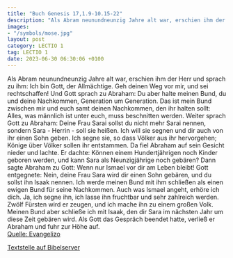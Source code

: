 ```yaml
---
title: "Buch Genesis 17,1.9-10.15-22"
description: "Als Abram neunundneunzig Jahre alt war, erschien ihm der Herr und sprach zu ihm: Ich bin Gott, der Allmächtige. Geh deinen Weg vor mir, und sei rechtschaffen! Und Gott sprach zu Abraham: Du aber halte meinen Bund, du und deine Nachkommen, Generation um Generation. Das ist mein Bu...."
images:
- "/symbols/mose.jpg"
layout: post
category: LECTIO 1
tag: LECTIO 1
date: 2023-06-30 06:30:06 +0100
---
```

Als Abram neunundneunzig Jahre alt war, erschien ihm der Herr und sprach zu ihm: Ich bin Gott, der Allmächtige. Geh deinen Weg vor mir, und sei rechtschaffen!
Und Gott sprach zu Abraham: Du aber halte meinen Bund, du und deine Nachkommen, Generation um Generation.
Das ist mein Bund zwischen mir und euch samt deinen Nachkommen, den ihr halten sollt: Alles, was männlich ist unter euch, muss beschnitten werden.<!--more-->
Weiter sprach Gott zu Abraham: Deine Frau Sarai sollst du nicht mehr Sarai nennen, sondern Sara - Herrin - soll sie heißen.
Ich will sie segnen und dir auch von ihr einen Sohn geben. Ich segne sie, so dass Völker aus ihr hervorgehen; Könige über Völker sollen ihr entstammen.
Da fiel Abraham auf sein Gesicht nieder und lachte. Er dachte: Können einem Hundertjährigen noch Kinder geboren werden, und kann Sara als Neunzigjährige noch gebären?
Dann sagte Abraham zu Gott: Wenn nur Ismael vor dir am Leben bleibt!
Gott entgegnete: Nein, deine Frau Sara wird dir einen Sohn gebären, und du sollst ihn Isaak nennen. Ich werde meinen Bund mit ihm schließen als einen ewigen Bund für seine Nachkommen.
Auch was Ismael angeht, erhöre ich dich. Ja, ich segne ihn, ich lasse ihn fruchtbar und sehr zahlreich werden. Zwölf Fürsten wird er zeugen, und ich mache ihn zu einem großen Volk.
Meinen Bund aber schließe ich mit Isaak, den dir Sara im nächsten Jahr um diese Zeit gebären wird.
Als Gott das Gespräch beendet hatte, verließ er Abraham und fuhr zur Höhe auf.<br>
[Quelle: Evangelizo](https://evangeliumtagfuertag.org/DE/gospel)

[Textstelle auf Bibelserver](https://www.bibleserver.com/EU/1.Mose17,1.9-10.15-22)
